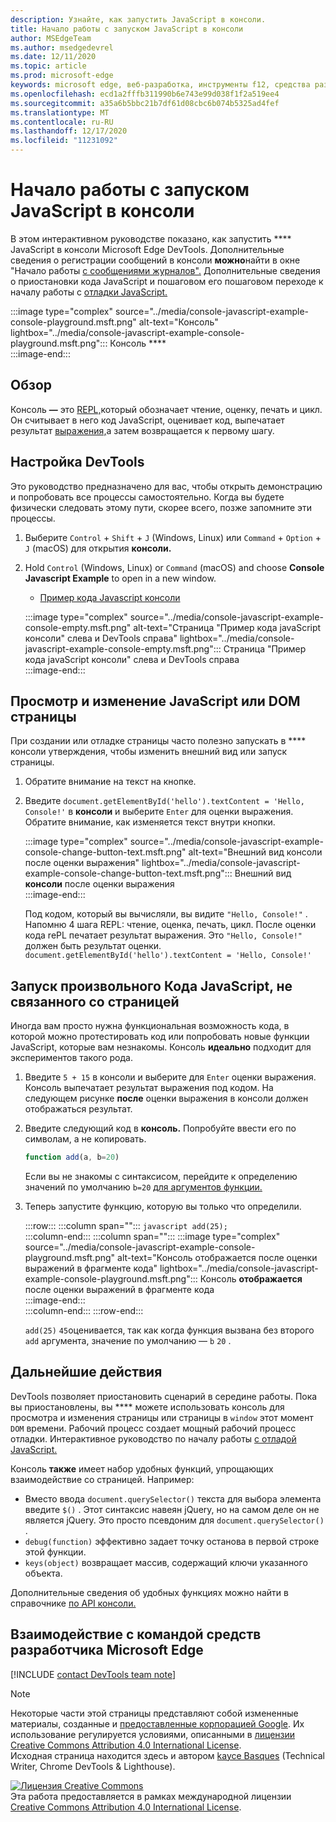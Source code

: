 ```yaml
---
description: Узнайте, как запустить JavaScript в консоли.
title: Начало работы с запуском JavaScript в консоли
author: MSEdgeTeam
ms.author: msedgedevrel
ms.date: 12/11/2020
ms.topic: article
ms.prod: microsoft-edge
keywords: microsoft edge, веб-разработка, инструменты f12, средства разработчика
ms.openlocfilehash: ecd1a2fffb311990b6e743e99d038f1f2a519ee4
ms.sourcegitcommit: a35a6b5bbc21b7df61d08cbc6b074b5325ad4fef
ms.translationtype: MT
ms.contentlocale: ru-RU
ms.lasthandoff: 12/17/2020
ms.locfileid: "11231092"
---
```

<!-- Copyright Kayce Basques 

   Licensed under the Apache License, Version 2.0 (the "License");
   you may not use this file except in compliance with the License.
   You may obtain a copy of the License at

       https://www.apache.org/licenses/LICENSE-2.0

   Unless required by applicable law or agreed to in writing, software
   distributed under the License is distributed on an "AS IS" BASIS,
   WITHOUT WARRANTIES OR CONDITIONS OF ANY KIND, either express or implied.
   See the License for the specific language governing permissions and
   limitations under the License.  -->

# Начало работы с запуском JavaScript в консоли  

В этом интерактивном руководстве показано, как запустить **** JavaScript в консоли Microsoft Edge DevTools.  Дополнительные сведения о регистрации сообщений в консоли **можно**найти в окне "Начало работы [с сообщениями журналов".][DevToolsConsoleLoggingMessages]  Дополнительные сведения о приостановки кода JavaScript и пошаговом его пошаговом переходе к началу работы с [отладки JavaScript.][DevToolsJavascriptIndex]  

:::image type="complex" source="../media/console-javascript-example-console-playground.msft.png" alt-text="Консоль" lightbox="../media/console-javascript-example-console-playground.msft.png":::
   Консоль ****  
:::image-end:::  

## Обзор  

Консоль **—** это [REPL,][WikiReadEvalPrintLoop]который обозначает чтение, оценку, печать и цикл.  Он считывает в него код JavaScript, оценивает код, выпечатает результат [выражения,][2alityExpressionsVersusStatements]а затем возвращается к первому шагу.  

## Настройка DevTools  

Это руководство предназначено для вас, чтобы открыть демонстрацию и попробовать все процессы самостоятельно.  Когда вы будете физически следовать этому пути, скорее всего, позже запомните эти процессы.

1.  Выберите `Control` + `Shift` + `J` \(Windows, Linux\) или `Command` + `Option` + `J` \(macOS\) для открытия **консоли.**  
1.  Hold `Control` \(Windows, Linux\) or `Command` \(macOS\) and choose **Console Javascript Example** to open in a new window.  
    
    *   [Пример кода Javascript консоли][GlitchConsoleJavascriptExample]  
    
    :::image type="complex" source="../media/console-javascript-example-console-empty.msft.png" alt-text="Страница "Пример кода javaScript консоли" слева и DevTools справа" lightbox="../media/console-javascript-example-console-empty.msft.png":::
       Страница "Пример кода javaScript консоли" слева и DevTools справа  
    :::image-end:::  
    
## Просмотр и изменение JavaScript или DOM страницы  

При создании или отладке страницы часто полезно запускать в **** консоли утверждения, чтобы изменить внешний вид или запуск страницы.  
    
1.  Обратите внимание на текст на кнопке.  
1.  Введите `document.getElementById('hello').textContent = 'Hello, Console!'` в **консоли** и выберите `Enter` для оценки выражения.  Обратите внимание, как изменяется текст внутри кнопки.  
    
    :::image type="complex" source="../media/console-javascript-example-console-change-button-text.msft.png" alt-text="Внешний вид консоли после оценки выражения" lightbox="../media/console-javascript-example-console-change-button-text.msft.png":::
       Внешний вид **консоли** после оценки выражения  
    :::image-end:::  
    
    Под кодом, который вы вычисляли, вы видите `"Hello, Console!"` .  Напомню 4 шага REPL: чтение, оценка, печать, цикл.  После оценки кода rePL печатает результат выражения.  Это `"Hello, Console!"` должен быть результат оценки. `document.getElementById('hello').textContent = 'Hello, Console!'`  
    
## Запуск произвольного Кода JavaScript, не связанного со страницей  

Иногда вам просто нужна функциональная возможность кода, в которой можно протестировать код или попробовать новые функции JavaScript, которые вам незнакомы.  Консоль **идеально** подходит для экспериментов такого рода.  

1.  Введите `5 + 15` в консоли и выберите для `Enter` оценки выражения. Консоль выпечатает результат выражения под кодом.  На следующем рисунке **после** оценки выражения в консоли должен отображаться результат.  

1.  Введите следующий код в **консоль.**  Попробуйте ввести его по символам, а не копировать.  
    
    ```javascript
    function add(a, b=20)
    ```  
    
    Если вы не знакомы с синтаксисом, перейдите к определению значений по умолчанию `b=20` [для аргументов функции.][Esma6DefaultParameterValues]  
    
1.  Теперь запустите функцию, которую вы только что определили.  
    
    :::row:::
       :::column span="":::
          ```javascript
          add(25);
          ```  
       :::column-end:::
       :::column span="":::
          :::image type="complex" source="../media/console-javascript-example-console-playground.msft.png" alt-text="Консоль отображается после оценки выражений в фрагменте кода" lightbox="../media/console-javascript-example-console-playground.msft.png":::
             Консоль **отображается** после оценки выражений в фрагменте кода  
          :::image-end:::  
       :::column-end:::
    :::row-end:::
    
    `add(25)` `45`оценивается, так как когда функция вызвана без второго `add` аргумента, значение по умолчанию — `b` `20` .  

## Дальнейшие действия  

<!--See [Run JavaScript][DevToolsConsoleReference] to explore more features related to running JavaScript in the Console.  -->  

<!--todo: add console reference (run javascript) section when available  -->  

DevTools позволяет приостановить сценарий в середине работы.  Пока вы приостановлены, вы **** можете использовать консоль для просмотра и изменения страницы или страницы в `window` этот момент `DOM` времени.  Рабочий процесс создает мощный рабочий процесс отладки.  Интерактивное руководство по началу работы [с отладой JavaScript.][DevToolsJavascriptIndex]  

Консоль **также** имеет набор удобных функций, упрощающих взаимодействие со страницей.  Например:  

*   Вместо ввода `document.querySelector()` текста для выбора элемента введите `$()` .  Этот синтаксис навеян jQuery, но на самом деле он не является jQuery.  Это просто псевдоним для `document.querySelector()` .  
*   `debug(function)` эффективно задает точку останова в первой строке этой функции.  
*   `keys(object)` возвращает массив, содержащий ключи указанного объекта.  

Дополнительные сведения об удобных функциях можно найти в справочнике [по API консоли.][DevToolsConsoleUtilities]  

## Взаимодействие с командой средств разработчика Microsoft Edge  

[!INCLUDE [contact DevTools team note](../includes/contact-devtools-team-note.md)]  

<!-- links -->  

[DevToolsConsoleLoggingMessages]: ./log.md "Начало работы с ведением журнала сообщений в консоли | Документы Майкрософт"  
[DevToolsConsoleReference]: ./reference.md#run-javascript "Справочник по консоли | Документы Майкрософт"  
[DevToolsConsoleUtilities]: ./utilities.md "Справочник по API консольных utilities | Документы Майкрософт"  
[DevToolsJavascriptIndex]: ../javascript/index.md "Начало отладки JavaScript в Microsoft Edge DevTools | Документы Майкрософт"  

[2alityExpressionsVersusStatements]: https://2ality.com/2012/09/expressions-vs-statements.html "Выражения и выражения в JavaScript"  

[Esma6DefaultParameterValues]: https://es6-features.org/index#DefaultParameterValues "Значения параметров по умолчанию — расширенная обработка параметров — ECMAScript 6 — новые функции: обзор & сравнения"  

[GlitchConsoleJavascriptExample]: https://microsoft-edge-chromium-devtools.glitch.me/static/console/javascript/index.html "Пример кода Javascript консоли | Временный сбой"  

[WikiReadEvalPrintLoop]: https://en.wikipedia.org/wiki/Read–eval–print_loop "Цикл read-eval-print — Википдия"  

> [!NOTE]
> Некоторые части этой страницы представляют собой измененные материалы, созданные и [предоставленные корпорацией Google][GoogleSitePolicies]. Их использование регулируется условиями, описанными в [лицензии Creative Commons Attribution 4.0 International License][CCA4IL].  
> Исходная страница [](https://developers.google.com/web/tools/chrome-devtools/console/javascript) находится здесь и автором [kayce Basques][KayceBasques] \(Technical Writer, Chrome DevTools \& Lighthouse\).  

[![Лицензия Creative Commons][CCby4Image]][CCA4IL]  
Эта работа предоставляется в рамках международной лицензии [Creative Commons Attribution 4.0 International License][CCA4IL].  

[CCA4IL]: https://creativecommons.org/licenses/by/4.0  
[CCby4Image]: https://i.creativecommons.org/l/by/4.0/88x31.png  
[GoogleSitePolicies]: https://developers.google.com/terms/site-policies  
[KayceBasques]: https://developers.google.com/web/resources/contributors/kaycebasques  
